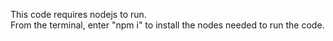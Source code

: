 This code requires nodejs to run.  
From the terminal, enter "npm i" to install the nodes needed to run the code.  
